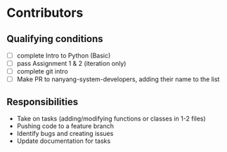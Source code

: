 # Contributors

## Qualifying conditions

- [ ] complete Intro to Python (Basic)
- [ ] pass Assignment 1 & 2 (iteration only)
- [ ] complete git intro
- [ ] Make PR to nanyang-system-developers, adding their name to the list

## Responsibilities

- Take on tasks (adding/modifying functions or classes in 1-2 files)
- Pushing code to a feature branch
- Identify bugs and creating issues
- Update documentation for tasks
